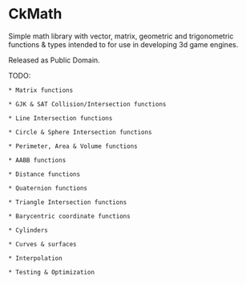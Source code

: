 CkMath
======

Simple math library with vector, matrix, geometric and trigonometric functions & types intended
to for use in developing 3d game engines.

Released as Public Domain.

TODO:

	* Matrix functions
	
	* GJK & SAT Collision/Intersection functions
	
	* Line Intersection functions
	
	* Circle & Sphere Intersection functions
	
	* Perimeter, Area & Volume functions
	
	* AABB functions
	
	* Distance functions
	
	* Quaternion functions
	
	* Triangle Intersection functions
	
	* Barycentric coordinate functions
	
	* Cylinders
	
	* Curves & surfaces
	
	* Interpolation
	
	* Testing & Optimization
